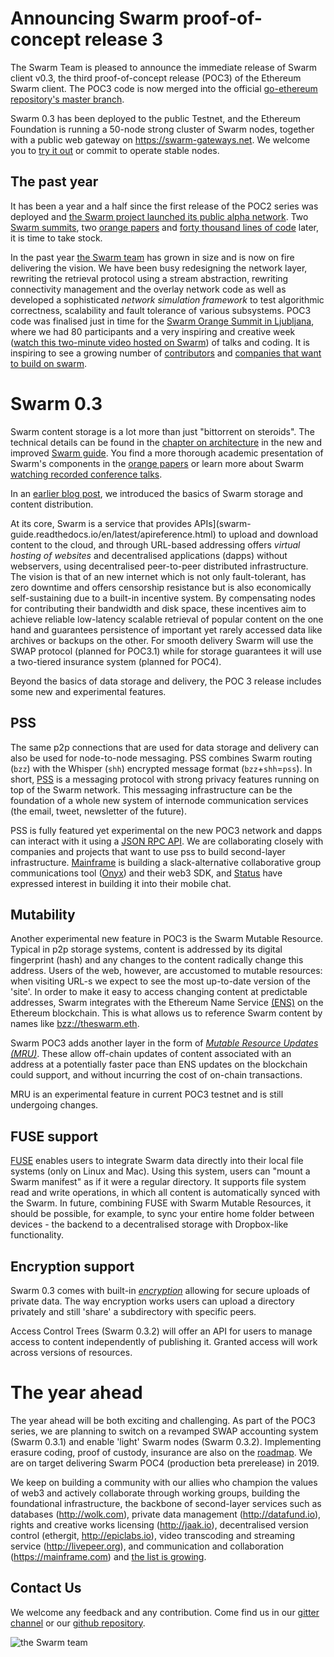 
# Announcing Swarm proof-of-concept release 3

The Swarm Team is pleased to announce the immediate release of Swarm client v0.3, the third proof-of-concept release (POC3) of the Ethereum Swarm client. The POC3 code is now merged into the official [go-ethereum repository's master branch](https://github.com/ethereum/go-ethereum).


Swarm 0.3 has been deployed to the public Testnet, and the Ethereum Foundation is running a 50-node strong cluster of Swarm nodes, together with a public web gateway on https://swarm-gateways.net. We welcome you to [try it out](http://swarm-guide.readthedocs.io/en/latest/gettingstarted.html) or commit to operate stable nodes.



## The past year

It has been a year and a half since the first release of the POC2 series was deployed and [the Swarm project launched its public alpha network](https://blog.ethereum.org/2016/12/15/swarm-alpha-public-pilot-basics-swarm/).
Two [Swarm summits](https://swarm-gateways.net/bzz:/swarm-orange-summit.eth), two [orange papers](http://swarm-guide.readthedocs.io/en/latest/introduction.html#orange-papers) and [forty thousand lines of code](https://github.com/ethereum/go-ethereum/pull/17041) later, it is time to take stock.

In the past year [the Swarm team](https://pbs.twimg.com/media/DetPkqZX0AAAsPp.jpg:large) has grown in size and is now on fire delivering the vision. We have been busy redesigning the network layer, rewriting the retrieval protocol using a stream abstraction, rewriting connectivity management and the overlay network code as well as developed a sophisticated *network simulation framework* to test algorithmic correctness, scalability and fault tolerance of various subsystems.
POC3 code was finalised just in time for the [Swarm Orange Summit in Ljubljana](https://swarm-gateways.net/bzz:/swarm-orange-summit.eth), where we had 80 participants and a very inspiring and creative week ([watch this two-minute video hosted on Swarm](https://swarm-gateways.net/bzz:/079b4f4155d7e8b5ee76e8dd4e1a6a69c5b483d499654f03d0b3c588571d6be9/)) of talks and coding. It is inspiring to see a growing number of [contributors](https://github.com/ethersphere/go-ethereum/blob/b14d635539a7fd548bd1fe4fe987f137229ff38e/swarm/AUTHORS) and [companies that want to build on swarm](http://swarm-guide.readthedocs.io/en/latest/introduction.html#sponsors-and-collaborators).

# Swarm 0.3

Swarm content storage is a lot more than just "bittorrent on steroids". The technical details can be found in the [chapter on architecture](http://swarm-guide.readthedocs.io/en/latest/architecture.html) in the new and improved [Swarm guide](http://swarm-guide.readthedocs.io/en/latest/). You find a more thorough academic presentation of Swarm's components in the [orange papers](http://swarm-guide.readthedocs.io/en/latest/introduction.html#orange-papers) or learn more about Swarm [watching recorded conference talks](http://swarm-guide.readthedocs.io/en/latest/resources.html).

In an [earlier blog post](https://blog.ethereum.org/2016/12/15/swarm-alpha-public-pilot-basics-swarm/), we introduced the basics of Swarm storage and content distribution.

At its core, Swarm is a service that provides APIs](swarm-guide.readthedocs.io/en/latest/apireference.html) to upload and download content to the cloud, and through URL-based addressing offers *virtual hosting of websites* and decentralised applications (dapps) without webservers, using decentralised peer-to-peer distributed infrastructure.  The vision is that of an new internet which is not only fault-tolerant, has zero downtime and offers censorship resistance but is also economically self-sustaining due to a built-in incentive system. By compensating nodes for contributing their bandwidth and disk space, these incentives aim to achieve reliable low-latency scalable retrieval of popular content on the one hand and guarantees persistence of important yet rarely accessed data like archives or backups on the other. For smooth delivery Swarm will use the SWAP protocol (planned for POC3.1) while for storage guarantees it will use a two-tiered insurance system (planned for POC4).

Beyond the basics of data storage and delivery, the POC 3 release includes some new and experimental features.

## PSS

The same p2p connections that are used for data storage and delivery can also be used for node-to-node messaging. PSS combines Swarm routing (`bzz`)  with the Whisper (`shh`) encrypted message format (`bzz`+`shh`=`pss`). In short, [PSS](http://swarm-guide.readthedocs.io/en/latest/pss.html) is a messaging protocol with strong privacy features running on top of the Swarm network. This messaging infrastructure can be the foundation of a whole new system of internode communication services (the email, tweet, newsletter of the future).

PSS is fully featured yet experimental on the new POC3 network and dapps can interact with it using a [JSON RPC API](http://swarm-guide.readthedocs.io/en/latest/apireference.html#PSS). We are collaborating closely with companies and projects that want to use pss to build second-layer infrastructure. [Mainframe](http://mainframe.com) is building a slack-alternative collaborative group communications tool ([Onyx](https://blog.mainframe.com/mainframe-pre-alpha-release-fca532317111)) and their web3 SDK, and [Status](http://status.im) have expressed interest in building it into their mobile chat.

## Mutability

Another experimental new feature in POC3 is the Swarm Mutable Resource.
Typical in p2p storage systems, content is addressed by its digital fingerprint (hash) and any changes to the content radically change this address. Users of the web, however, are accustomed to mutable resources: when visiting URL-s we expect to see the most up-to-date version of the 'site'. In order to make it easy to access changing content at predictable addresses, Swarm integrates with the Ethereum Name Service [(ENS)](http://swarm-guide.readthedocs.io/en/latest/usage.html#using-ens-names) on the Ethereum blockchain. This is what allows us to reference Swarm content by names like [bzz://theswarm.eth](https://swarm-gateways.net/bzz:/theswarm.eth/).

Swarm POC3 adds another layer in the form of [*Mutable Resource Updates (MRU)*](http://swarm-guide.readthedocs.io/en/latest/usage.html#mutable-resource-updates). These allow off-chain updates of content associated with an address at a potentially faster pace than ENS updates on the blockchain could support, and without incurring the cost of on-chain transactions.

MRU is an experimental feature in current POC3 testnet and is still undergoing changes.

## FUSE support

[FUSE](http://swarm-guide.readthedocs.io/en/latest/usage.html#fuse) enables users to integrate Swarm data directly into their local file systems (only on Linux and Mac). Using this system, users can "mount a Swarm manifest" as if it were a regular directory. It supports file system read and write operations, in which all content is automatically synced with the Swarm.
In future, combining FUSE with Swarm Mutable Resources, it should be possible, for example, to sync your entire home folder between devices - the backend to a decentralised storage with Dropbox-like functionality.

## Encryption support

Swarm 0.3 comes with built-in [*encryption*](http://swarm-guide.readthedocs.io/en/latest/usage.html#encryption) allowing for secure uploads of private data. The way encryption works users can upload a directory privately and still 'share' a subdirectory with specific peers.

Access Control Trees (Swarm 0.3.2) will offer an API for users to manage access to content independently of publishing it. Granted access will work across versions of resources.

# The year ahead

The year ahead will be both exciting and challenging. As part of the POC3 series, we are planning to switch on a revamped SWAP accounting system (Swarm 0.3.1) and  enable 'light' Swarm nodes (Swarm 0.3.2).
Implementing erasure coding, proof of custody, insurance are also on the [roadmap](https://github.com/orgs/ethersphere/projects/5).
We are on target delivering Swarm POC4 (production beta prerelease) in 2019.

We keep on building a community with our allies who champion the values of web3 and actively collaborate through working groups, building the foundational infrastructure, the backbone of second-layer services such as databases (http://wolk.com), private data management (http://datafund.io), rights and creative works licensing (http://jaak.io), decentralised version control (ethergit, http://epiclabs.io), video transcoding and streaming service (http://livepeer.org), and communication and collaboration (https://mainframe.com) and [the list is growing](http://swarm-guide.readthedocs.io/en/latest/introduction.html#sponsors-and-collaborators).

## Contact Us

We welcome any feedback and any contribution. Come find us in our [gitter channel](https://gitter.im/ethereum/swarm) or our [github repository](https://github.com/ethersphere/go-ethereum).



![the Swarm team](https://pbs.twimg.com/media/DetPkqZX0AAAsPp.jpg:large)

